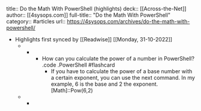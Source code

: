 title:: Do the Math With PowerShell (highlights)
deck:: [[Across-the-Net]]
author:: [[4sysops.com]]
full-title:: "Do the Math With PowerShell"
category:: #articles
url:: https://4sysops.com/archives/do-the-math-with-powershell/

- Highlights first synced by [[Readwise]] [[Monday, 31-10-2022]]
	- -
		- How can you calculate the power of a number in PowerShell? .code .PowerShell #flashcard
			- If you have to calculate the power of a base number with a certain exponent, you can use the next command. In my example, 6 is the base and 2 the exponent.[Math]::Pow(6,2)
	- -